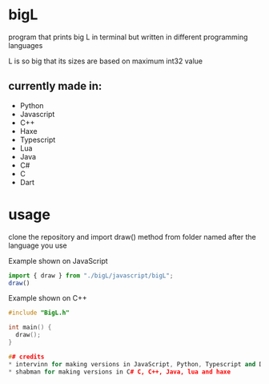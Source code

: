 # bigL
program that prints big L in terminal but written in different programming languages

L is so big that its sizes are based on maximum int32 value

## currently made in:
* Python
* Javascript
* C++
* Haxe
* Typescript
* Lua
* Java
* C#
* C
* Dart

# usage
clone the repository and import draw() method from folder named after the language you use

Example shown on JavaScript
```js
import { draw } from "./bigL/javascript/bigL";
draw()
```

Example shown on C++
```cpp
#include "BigL.h"

int main() {
  draw();
}

## credits
* intervinn for making versions in JavaScript, Python, Typescript and Dart
* shabman for making versions in C# C, C++, Java, lua and haxe
